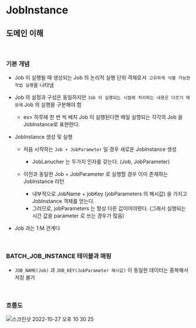 # JobInstance

## 도메인 이해

<br>

### 기본 개념

- Job 이 실행될 때 생성되는 Job 의 논리적 실행 단위 객체로서` 고유하게 식별 가능한 작업 실행`을 나타냄

- Job 의 설정과 구성은 동일하지만 `Job 이 실행되는 시점에 처리하는 내용은 다르기 때문에` Job 의 실행을 구분해야 함 

    - ex> 하루에 한 번 씩 배치 Job 이 실행된다면 매일 실행되는 각각의 Job 을 JobInstance로 표현한다.

- JobInstance 생성 및 실행

    - 처음 시작하는 `Job + JobParameter` 일 경우 새로운 JobInstance 생성

        - JobLanucher 는 두가지 인자를 갖는다. (Job, JobParameter)

    - 이전과 동일한 Job + JobParameter 로 실행할 경우 이미 존재하는 JobInstance 리턴

        - 내부적으로 JobName + jobKey (jobParameters 의 해시값) 을 가지고 JobInstance 객체를 얻는다.
        - 그러므로, jobParameters 는 항상 다른 값이어야햔다. (그래서 실행되는 시간 값을 parameter 로 쓰는 경우가 많음)

- Job 과는 1:M 관계다 

<br>

### BATCH_JOB_INSTANCE 테이블과 매핑

- `JOB_NAME(Job)` 과 `JOB_KEY(JobParameter 해시값)` 이 동일한 데이터는 중복해서 저장 불가

<br>

### 흐름도

![스크린샷 2022-10-27 오후 10 30 25](https://user-images.githubusercontent.com/74750901/198306566-e83c5b55-413b-49ea-bd31-3a78c4446e89.png)


